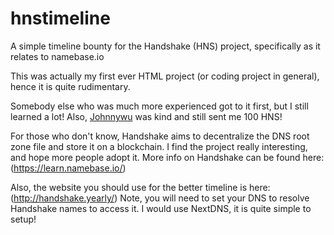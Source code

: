 # hnstimeline
A simple timeline bounty for the Handshake (HNS) project, specifically as it relates to namebase.io

This was actually my first ever HTML project (or coding project in general), hence it is quite rudimentary.

Somebody else who was much more experienced got to it first, but I still learned a lot! Also, <a href="johnnywu/">Johnnywu<a> was kind and still sent me 100 HNS!

For those who don't know, Handshake aims to decentralize the DNS root zone file and store it on a blockchain. I find the project really interesting, and hope more people adopt it. 
More info on Handshake can be found here: (https://learn.namebase.io/)

Also, the website you should use for the better timeline is here: (http://handshake.yearly/)
Note, you will need to set your DNS to resolve Handshake names to access it. I would use NextDNS, it is quite simple to setup!

